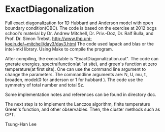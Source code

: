 # ExactDiagonalization
Full exact diagonalization for 1D Hubbard and Anderson model with open boundary condition(OBC). The code is based on the exercise at 2012 bcgs school's material by Dr. Andrew Mitchell, Dr. Priv.-Doz, Dr. Ralf Bulla, and Prof. Dr. Simon Trebst. http://www.thp.uni-koeln.de/~mitchell/day3/day3.html
The code used lapack and blas or the intel-mkl library. Using Make to compile the program.

After compiling, the executable is "ExactDiagonalization.out". The code can gnerate energies, spectralfunction(at 1st site), and green's function at zero temperature(at first site). One can use the command line argument to change the parameters. The commandline arguments are: N, U, mu, t, broaden, model(0 for anderson or 1 for hubbard ). The code use the symmetry of total number and total Sz.

Some implementation notes and references can be found in directory doc.

The next step is to implement the Lanczos algorithm, finite temperature Green's function, and other observables. Then, the cluster methods such as CPT.

Tsung-Han Lee
